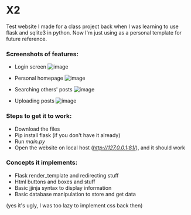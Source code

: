 # X2
Test website I made for a class project back when I was learning to use flask and sqlite3 in python. Now I'm just using as a personal template for future reference.


### Screenshots of features:

- Login screen
![image](https://github.com/user-attachments/assets/eca702ca-1bc8-4564-a014-dfd0f7d631b2)

- Personal homepage
![image](https://github.com/user-attachments/assets/39f4a3c9-b1dd-4c52-8dfd-1fb476268b11)

- Searching others' posts
![image](https://github.com/user-attachments/assets/d7864315-8bde-44d3-b3ec-536bd2a2a37c)

- Uploading posts
![image](https://github.com/user-attachments/assets/9ec59d58-16ee-43be-b651-01b2e6aef947)



### Steps to get it to work:
- Download the files
- Pip install flask (if you don't have it already)
- Run *main.py*
- Open the website on local host (_http://127.0.0.1:81/_), and it should work



### Concepts it implements:
- Flask render_template and redirecting stuff
- Html buttons and boxes and stuff
- Basic jjinja syntax to display information
- Basic database manipulation to store and get data



(yes it's ugly, I was too lazy to implement css back then)
